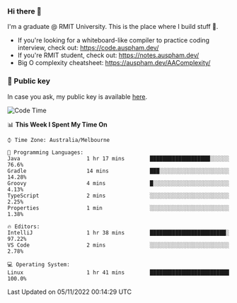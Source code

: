 ### Hi there 👋

I'm a graduate @ RMIT University. This is the place where I build stuff 👀. 

- If you're looking for a whiteboard-like compiler to practice coding interview, check out: https://code.auspham.dev/
- If you're RMIT student, check out: https://notes.auspham.dev/
- Big O complexity cheatsheet: https://auspham.dev/AAComplexity/

### 🔑 Public key

In case you ask, my public key is available [here](https://public.auspham.dev/).

<!--START_SECTION:waka-->
![Code Time](http://img.shields.io/badge/Code%20Time-894%20hrs%2050%20mins-blue)

📊 **This Week I Spent My Time On** 

```text
⌚︎ Time Zone: Australia/Melbourne

💬 Programming Languages: 
Java                     1 hr 17 mins        ███████████████████░░░░░░   76.6% 
Gradle                   14 mins             ███░░░░░░░░░░░░░░░░░░░░░░   14.28% 
Groovy                   4 mins              █░░░░░░░░░░░░░░░░░░░░░░░░   4.13% 
TypeScript               2 mins              ░░░░░░░░░░░░░░░░░░░░░░░░░   2.25% 
Properties               1 min               ░░░░░░░░░░░░░░░░░░░░░░░░░   1.38%

🔥 Editors: 
IntelliJ                 1 hr 38 mins        ████████████████████████░   97.22% 
VS Code                  2 mins              ░░░░░░░░░░░░░░░░░░░░░░░░░   2.78%

💻 Operating System: 
Linux                    1 hr 41 mins        █████████████████████████   100.0%

```


 Last Updated on 05/11/2022 00:14:29 UTC
<!--END_SECTION:waka-->

<!--
**rockmanvnx6/rockmanvnx6** is a ✨ _special_ ✨ repository because its `README.md` (this file) appears on your GitHub profile.

Here are some ideas to get you started:

- 🔭 I’m currently working on ...
- 🌱 I’m currently learning ...
- 👯 I’m looking to collaborate on ...
- 🤔 I’m looking for help with ...
- 💬 Ask me about ...
- 📫 How to reach me: ...
- 😄 Pronouns: ...
- ⚡ Fun fact: ...
-->

